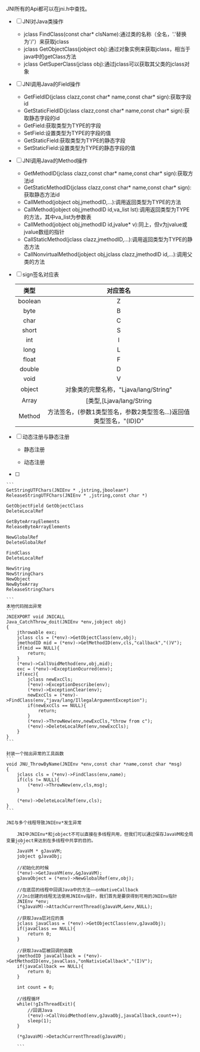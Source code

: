 JNI所有的Api都可以在jni.h中查找。

- [ ] JNI对Java类操作
    * jclass FindClass(const char* clsName):通过类的名称（全名，'.'替换为'/'）来获取jclass
    * jclass GetObjectClass(jobject obj):通过对象实例来获取jclass，相当于java中的getClass方法
    * jclass GetSuperClass(jclass obj):通过jclass可以获取其父类的jclass对象
- [ ] JNI调用Java的Field操作
    * GetFieldID(jclass clazz,const char* name,const char* sign):获取字段id
    * GetStaticFieldID(jclass clazz,const char* name,const char* sign):获取静态字段的id
    * Get<TYPE>Field:获取类型为TYPE的字段
    * Set<TYPE>Field:设置类型为TYPE的字段的值
    * GetStatic<TYPE>Field:获取类型为TYPE的静态字段
    * SetStatic<TYPE>Field:设置类型为TYPE的静态字段的值
- [ ] JNI调用Java的Method操作
    * GetMethodID(jclass clazz,const char* name,const char* sign):获取方法id
    * GetStaticMethodID(jclass clazz,const char* name,const char* sign):获取静态方法id
    * Call<TYPE>Method(jobject obj,jmethodID,...):调用返回类型为TYPE的方法
    * Call<TYPE>Method(jobject obj,jmethodID id,va_list lst):调用返回类型为TYPE的方法，其中va_list为参数表
    * Call<TYPE>Method(jobject obj,jmethodID id,jvalue* v):同上，但v为jvalue或jvalue数组的指针
    * CallStatic<TYPE>Method(jclass clazz,jmethodID,...):调用返回类型为TYPE的静态方法
    * CallNonvirtual<TYPE>Method(jobject obj,jclass clazz,jmethodID id,...):调用父类的方法

- [ ] sign签名对应表

    |类型|对应签名|
    |:-:|:-:|
    |boolean|Z|
    |byte|B|
    |char|C|
    |short|S|
    |int|I|
    |long|L|
    |float|F|
    |double|D|
    |void|V|
    |object|对象类的完整名称，"Ljava/lang/String"|
    |Array|[类型,[Ljava/lang/String|
    |Method|方法签名，(参数1类型签名，参数2类型签名...)返回值类型签名，"(ID)D"|

- [ ] 动态注册与静态注册
    
    * 静态注册
        
    * 动态注册

- [ ] 

    ```
    GetStringUTFChars(JNIEnv * ,jstring,jboolean*)
    ReleaseStringUTFChars(JNIEnv * ,jstring,const char *)

    GetObjectField GetObjectClass 
    DeleteLocalRef

    GetByteArrayElements
    ReleaseByteArrayElements

    NewGlobalRef
    DeleteGlobalRef

    FindClass
    DeleteLocalRef

    NewString
    NewStringChars
    NewObject
    NewByteArray
    ReleaseStringChars

    ```
    本地代码抛出异常
    ```
    JNIEXPORT void JNICALL
    Java_CatchThrow_doit(JNIEnv *env,jobject obj)
    {
        jthrowable exc;
        jclass cls = (*env)->GetObjectClass(env,obj);
        jmethodID mid = (*env)->GetMethodID(env,cls,"callback","()V");
        if(mid == NULL){
            return;
        }
        (*env)->CallVoidMethod(env,obj,mid);
        exc = (*env)->ExceptionOcurred(env);
        if(exc){
            jclass newExcCls;
            (*env)->ExceptionDescribe(env);
            (*env)->ExceptionClear(env);
            newExcCls = (*env)->FindClass(env,"java/lang/IllegalArgumentException");
            if(newExcCls == NULL){
                return;
            }
            (*env)->ThrowNew(env,newExcCls,"throw from c");
            (*env)->DeleteLocalRef(env,newExcCls);
        }
    }
    ```

    封装一个抛出异常的工具函数
    ```
    void JNU_ThrowByName(JNIEnv *env,const char *name,const char *msg)
    {
        jclass cls = (*env)->FindClass(env,name);
        if(cls != NULL){
            (*env)->ThrowNew(env,cls,msg);
        }

        (*env)->DeleteLocalRef(env,cls);
    }
    ```

    JNI与多个线程导致JNIEnv*发生异常

        JNI中JNIEnv*和jobject不可以直接在多线程共用，但我们可以通过保存JavaVM和全局变量jobject来达到在多线程中共享的目的。
        ```
        JavaVM * gJavaVM;
        jobject gJavaObj;

        //初始化的时候
        (*env)->GetJavaVM(env,&gJavaVM);
        gJavaObject = (*env)->NewGlobalRef(env,obj);

        //在底层的线程中回调Java中的方法——onNativeCallback
        //Jni创建的线程无法使用JNIEnv指针，我们首先是要获得到可用的JNIEnv指针
        JNIEnv *env;
        (*gJavaVM)->AttachCurrentThread(gJavaVM,&env,NULL);

        //获取Java层对应的类
        jclass javaClass = (*env)->GetObjectClass(env,gJavaObj);
        if(javaClass == NULL){
            return 0;
        }

        //获取Java层被回调的函数
        jmethodID javaCallback = (*env)->GetMethodID(env,javaClass,"onNativieCallback","(I)V");
        if(javaCallback == NULL){
            return 0;
        }

        int count = 0;

        //线程循环
        while(!gIsThreadExit){
            //回调Java
            (*env)->CallVoidMethod(env,gJavaObj,javaCallback,count++);
            sleep(1);
        }

        (*gJavaVM)->DetachCurrentThread(gJavaVM);    
        
        ```


